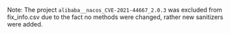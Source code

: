 Note: The project ```alibaba__nacos_CVE-2021-44667_2.0.3``` was excluded from fix_info.csv due to the fact no methods were changed, rather new sanitizers were added.
